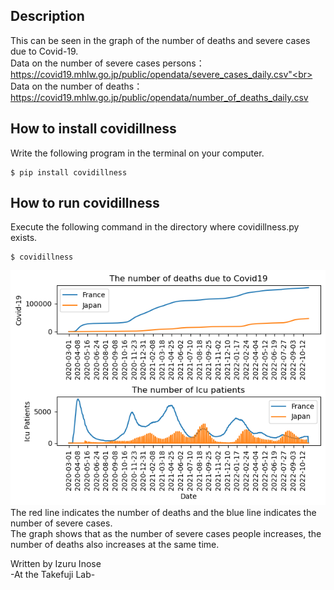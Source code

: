 ## Description
This can be seen in the graph of the number of deaths and severe cases due to Covid-19.<br>
Data on the number of severe cases persons：
https://covid19.mhlw.go.jp/public/opendata/severe_cases_daily.csv"<br>
Data on the number of deaths：
https://covid19.mhlw.go.jp/public/opendata/number_of_deaths_daily.csv<br>

## How to install covidillness
Write the following program in the terminal on your computer.
```
$ pip install covidillness
```

## How to run covidillness
Execute the following command in the directory where covidillness.py exists.<br>

```
$ covidillness
```
<img src="https://github.com/i-inose/covidillness/blob/main/result.png?raw=true">
The red line indicates the number of deaths and the blue line indicates the number of severe cases.<br>
The graph shows that as the number of severe cases people increases, the number of deaths also increases at the same time.<br>

Written by Izuru Inose<br>
-At the Takefuji Lab-